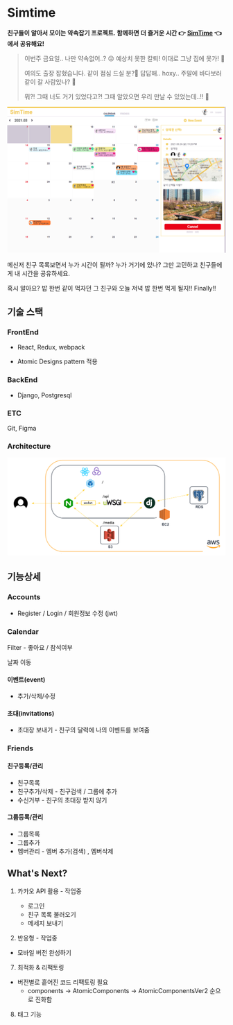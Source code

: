 # Simtime

**친구들이 알아서 모이는 약속잡기 프로젝트. 함께하면 더 즐거운 시간 :point_right: [SimTime](simti.me) :point_left:에서 공유해요!**

> 이번주 금요일.. 나만 약속없어..? :cry: 예상치 못한 칼퇴!  이대로 그냥 집에 못가! :beer:  
>
> 여의도 출장 잡혔습니다.  같이 점심 드실 분?:curry:  답답해.. hoxy.. 주말에 바다보러 같이 갈 사람있나? :bus:  
>
> 뭐?! 그때 너도 거기 있었다고?! 그때 알았으면 우리 만날 수 있었는데..!! :no_good: 
 

![simtime](https://github.com/arara90/images/blob/master/Simtime/readme/img001.png?raw=true)

  
메신저 친구 목록보면서 누가 시간이 될까? 누가 거기에 있나? 그만 고민하고 친구들에게 내 시간을 공유하세요. 

혹시 알아요? 밥 한번 같이 먹자던 그 친구와 오늘 저녁 밥 한번 먹게 될지!!  Finally!!  
  
  
## 기술 스택

### FrontEnd

- React, Redux, webpack

- Atomic Designs pattern 적용
  
  

### BackEnd

* Django, Postgresql



### ETC

Git, Figma



### Architecture

![architecture](https://github.com/arara90/images/blob/master/Simtime/readme/architecture.png?raw=true)





## 기능상세

### Accounts

* Register / Login / 회원정보 수정 (jwt)

  

### Calendar

Filter - 좋아요 / 참석여부

날짜 이동



#### 이벤트(event)

* 추가/삭제/수정

  

#### 초대(invitations) 

* 초대장 보내기 - 친구의 달력에 나의 이벤트를 보여줌



### Friends

#### 친구등록/관리

* 친구목록
* 친구추가/삭제 - 친구검색 / 그룹에 추가
* 수신거부 - 친구의 초대장 받지 않기



#### 그룹등록/관리

* 그룹목록
* 그룹추가
* 멤버관리 - 멤버 추가(검색) , 멤버삭제



## What's Next?

1) 카카오 API 활용 - 작업중

	- 로그인
	- 친구 목록 불러오기
	- 메세지 보내기



2) 반응형 - 작업중

* 모바일 버전 완성하기






7) 최적화 & 리팩토링

* 버전별로 흩어진 코드 리팩토링 필요
  *  components -> AtomicComponents -> AtomicComponentsVer2 순으로 진화함


8) 태그 기능
